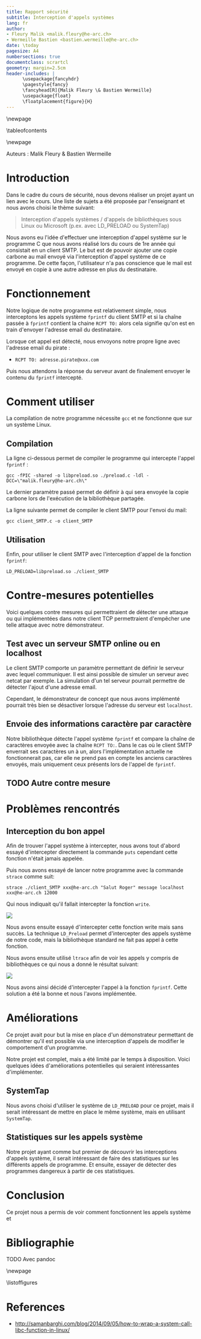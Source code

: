 ```yaml
---
title: Rapport sécurité
subtitle: Interception d'appels systèmes
lang: fr
author:
- Fleury Malik <malik.fleury@he-arc.ch>
- Wermeille Bastien <bastien.wermeille@he-arc.ch>
date: \today
pagesize: A4
numbersections: true
documentclass: scrartcl
geometry: margin=2.5cm
header-includes: |
      \usepackage{fancyhdr}
      \pagestyle{fancy}
      \fancyhead[R]{Malik Fleury \& Bastien Wermeille}
      \usepackage{float}
      \floatplacement{figure}{H}
---
```


\newpage

\tableofcontents

\newpage

Auteurs : Malik Fleury & Bastien Wermeille

# Introduction

Dans le cadre du cours de sécurité, nous devons réaliser un projet ayant un lien avec le cours.
Une liste de sujets a été proposée par l'enseignant et nous avons choisi le thème suivant:

>Interception d'appels systèmes / d'appels de bibliothèques sous Linux ou Microsoft (p.ex. avec LD_PRELOAD ou SystemTap)

Nous avons eu l'idée d'effectuer une interception d'appel système sur le programme C que nous avons réalisé lors du cours de 1re année qui consistait en un client SMTP. Le but est de pouvoir ajouter une copie carbone au mail envoyé via l'interception d'appel système de ce programme. De cette façon, l'utilisateur n'a pas conscience  que le mail est envoyé en copie à une autre adresse en plus du destinataire.

# Fonctionnement

Notre logique de notre programme est relativement simple, nous interceptons les appels système `fprintf` du client SMTP et si la chaîne passée à `fprintf` contient la chaine `RCPT TO:` alors cela signifie qu'on est en train d'envoyer l'adresse email du destinataire.

Lorsque cet appel est détecté, nous envoyons notre propre ligne avec l'adresse email du pirate :
- `RCPT TO: adresse.pirate@xxx.com`

Puis nous attendons la réponse du serveur avant de finalement envoyer le contenu du `fprintf` intercepté.

# Comment utiliser

La compilation de notre programme nécessite `gcc` et ne fonctionne que sur un système Linux.

## Compilation

La ligne ci-dessous permet de compiler le programme qui intercepte l'appel `fprintf` :

```shell=
gcc -fPIC -shared -o libpreload.so ./preload.c -ldl -DCC=\"malik.fleury@he-arc.ch\"
```

Le dernier paramètre passé permet de définir à qui sera envoyée la copie carbone lors de l'exécution de la bibliothèque partagée.

La ligne suivante permet de compiler le client SMTP pour l'envoi du mail:

```shell=
gcc client_SMTP.c -o client_SMTP
```

## Utilisation

Enfin, pour utiliser le client SMTP avec l'interception d'appel de la fonction `fprintf`:

```shell=
LD_PRELOAD=libpreload.so ./client_SMTP
```

# Contre-mesures potentielles

Voici quelques contre mesures qui permettraient de détecter une attaque ou qui implémentées dans notre client TCP permettraient d'empêcher une telle attaque avec notre démonstrateur.

## Test avec un serveur SMTP online ou en localhost

Le client SMTP comporte un paramètre permettant de définir le serveur avec lequel communiquer. Il est ainsi possible de simuler un serveur avec netcat par exemple. La simulation d'un tel serveur pourrait permettre de détecter l'ajout d'une adresse email.

Cependant, le démonstrateur de concept que nous avons implémenté pourrait très bien se désactiver lorsque l'adresse du serveur est `localhost`.

## Envoie des informations caractère par caractère

Notre bibliothèque détecte l'appel système `fprintf` et compare la chaîne de caractères envoyée avec la chaîne `RCPT TO:`. Dans le cas où le client SMTP enverrait ses caractères un à un, alors l'implémentation actuelle ne fonctionnerait pas, car elle ne prend pas en compte les anciens caractères envoyés, mais uniquement ceux présents lors de l'appel de `fprintf`.

## TODO Autre contre mesure

# Problèmes rencontrés

## Interception du bon appel

Afin de trouver l'appel système à intercepter, nous avons tout d'abord essayé d'intercepter directement la commande `puts` cependant cette fonction n'était jamais appelée.

Puis nous avons essayé de lancer notre programme avec la commande `strace` comme suit:

```shell=
strace ./client_SMTP xxx@he-arc.ch "Salut Roger" message localhost xxx@he-arc.ch 12000
```

Qui nous indiquait qu'il fallait intercepter la fonction `write`.

![](https://i.imgur.com/dafvjtD.png)

Nous avons ensuite essayé d'intercepter cette fonction write mais sans succès. La technique `LD_Preload` permet d'intercepter des appels système de notre code, mais la bibliothèque standard ne fait pas appel à cette fonction.

Nous avons ensuite utilisé `ltrace` afin de voir les appels y compris de bibliothèques ce qui nous a donné le résultat suivant:

![](https://i.imgur.com/rnj8vWX.png)

Nous avons ainsi décidé d'intercepter l'appel à la fonction `fprintf`. Cette solution a été la bonne et nous l'avons implémentée.


# Améliorations

Ce projet avait pour but la mise en place d'un démonstrateur permettant de démontrer qu'il est possible via une interception d'appels de modifier le comportement d'un programme.

Notre projet est complet, mais a été limité par le temps à disposition. Voici quelques idées d'améliorations potentielles qui seraient intéressantes d'implémenter.

## SystemTap

Nous avons choisi d'utiliser le système de `LD_PRELOAD` pour ce projet, mais il serait intéressant de mettre en place le même système, mais en utilisant `SystemTap`.

## Statistiques sur les appels système

Notre projet ayant comme but premier de découvrir les interceptions d'appels système, il serait intéressant de faire des statistiques sur les différents appels de programme. Et ensuite, essayer de détecter des programmes dangereux à partir de ces statistiques.

# Conclusion

Ce projet nous a permis de voir comment fonctionnent les appels système et  

# Bibliographie

TODO Avec pandoc

\newpage

\listoffigures

# References

- http://samanbarghi.com/blog/2014/09/05/how-to-wrap-a-system-call-libc-function-in-linux/

